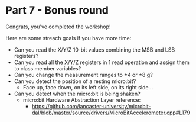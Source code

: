 # Part 7 - Bonus round

Congrats, you've completed the workshop!

Here are some streach goals if you have more time:

- Can you read the X/Y/Z 10-bit values combining the MSB and LSB registers?
- Can you read all the X/Y/Z registers in 1 read operation and assign them to
  class member variables?
- Can you change the measurement ranges to ±4 or ±8 g?
- Can you detect the position of a resting micro:bit?
    - Face up, face down, on its left side, on its right side...
- Can you detect when the micro:bit is being shaken?
    - micro:bit Hardware Abstraction Layer reference:
        - https://github.com/lancaster-university/microbit-dal/blob/master/source/drivers/MicroBitAccelerometer.cpp#L179
